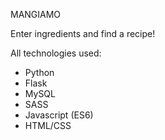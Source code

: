 MANGIAMO

Enter ingredients and find a recipe!

All technologies used:
- Python
- Flask
- MySQL
- SASS
- Javascript (ES6)
- HTML/CSS 
